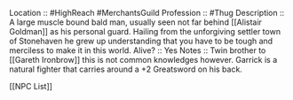 Location :: #HighReach #MerchantsGuild 
Profession :: #Thug
Description :: A large muscle bound bald man, usually seen not far behind [[Alistair Goldman]] as his personal guard. Hailing from the unforgiving settler town of Stonehaven he grew up understanding that you have to be tough and merciless to make it in this world.
Alive? :: Yes 
Notes :: Twin brother to [[Gareth Ironbrow]] this is not common knowledges however. Garrick is a natural fighter that carries around a +2 Greatsword on his back. 

[[NPC List]] 
